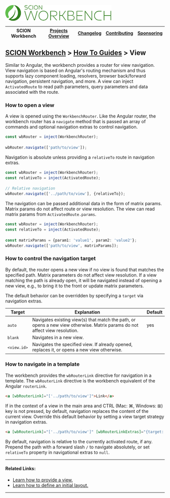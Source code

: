 <a href="/README.md"><img src="/resources/branding/scion-workbench-banner.svg" height="50" alt="SCION Workbench"></a>

| SCION Workbench | [Projects Overview][menu-projects-overview] | [Changelog][menu-changelog] | [Contributing][menu-contributing] | [Sponsoring][menu-sponsoring] |  
| --- | --- | --- | --- | --- |

## [SCION Workbench][menu-home] > [How To Guides][menu-how-to] > View

Similar to Angular, the workbench provides a router for view navigation. View navigation is based on Angular's routing mechanism and thus supports lazy component loading, resolvers, browser back/forward navigation, persistent navigation, and more. A view can inject `ActivatedRoute` to read path parameters, query parameters and data associated with the route.

### How to open a view

A view is opened using the `WorkbenchRouter`. Like the Angular router, the workbench router has a `navigate` method that is passed an array of commands and optional navigation extras to control navigation.

```ts
const wbRouter = inject(WorkbenchRouter);

wbRouter.navigate(['path/to/view']);
```

Navigation is absolute unless providing a `relativeTo` route in navigation extras.
```ts
const wbRouter = inject(WorkbenchRouter);
const relativeTo = inject(ActivatedRoute);

// Relative navigation
wbRouter.navigate(['../path/to/view'], {relativeTo});
```

The navigation can be passed additional data in the form of matrix params. Matrix params do not affect route or view resolution. The view can read matrix params from `ActivatedRoute.params`. 

```ts
const wbRouter = inject(WorkbenchRouter);
const relativeTo = inject(ActivatedRoute);

const matrixParams = {param1: 'value1', param2: 'value2'};
wbRouter.navigate(['path/to/view', matrixParams]);
```

### How to control the navigation target
By default, the router opens a new view if no view is found that matches the specified path. Matrix parameters do not affect view resolution. If a view matching the path is already open, it will be navigated instead of opening a new view, e.g., to bring it to the front or update matrix parameters.

The default behavior can be overridden by specifying a `target` via navigation extras.

|Target|Explanation|Default|
|-|-|-|
|`auto`|Navigates existing view(s) that match the path, or opens a new view otherwise. Matrix params do not affect view resolution.|yes|
|`blank`|Navigates in a new view.||
|`<view.id>`|Navigates the specified view. If already opened, replaces it, or opens a new view otherwise.||

### How to navigate in a template
The workbench provides the `wbRouterLink` directive for navigation in a template. The `wbRouterLink` directive is the workbench equivalent of the Angular `routerLink`.

```html
<a [wbRouterLink]="['../path/to/view']">Link</a>
```

If in the context of a view in the main area and CTRL (Mac: ⌘, Windows: ⊞) key is not pressed, by default, navigation replaces the content of the current view. Override this default behavior by setting a view target strategy in navigation extras.

```html
<a [wbRouterLink]="['../path/to/view']" [wbRouterLinkExtras]="{target: 'blank'}">Link</a>
```

By default, navigation is relative to the currently activated route, if any. Prepend the path with a forward slash `/` to navigate absolutely, or set `relativeTo` property in navigational extras to `null`. 

***
#### Related Links:
- [Learn how to provide a view.][link-how-to-provide-view]
- [Learn how to define an initial layout.][link-how-to-define-initial-layout]
***

[link-how-to-provide-view]: /docs/site/howto/how-to-provide-view.md
[link-how-to-define-initial-layout]: /docs/site/howto/how-to-define-initial-layout.md

[menu-how-to]: /docs/site/howto/how-to.md
[menu-home]: /README.md
[menu-projects-overview]: /docs/site/projects-overview.md
[menu-changelog]: /docs/site/changelog.md
[menu-contributing]: /CONTRIBUTING.md
[menu-sponsoring]: /docs/site/sponsoring.md
